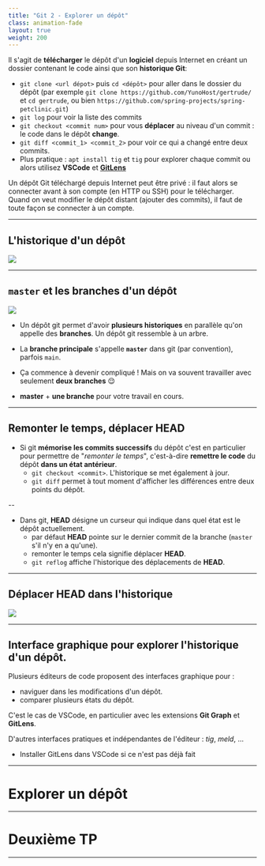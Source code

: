 ```yaml
---
title: "Git 2 - Explorer un dépôt"
class: animation-fade
layout: true
weight: 200
---
```


<!-- FIXME: parler des branches et de ses commandes (partie 3?) mais surtout  -->
<!-- FIXME: parler de reset -->

<!-- class: impact -->

Il s'agit de **télécharger** le dépôt d'un **logiciel** depuis Internet en créant un dossier contenant le code ainsi que son **historique Git**:

- `git clone <url dépot>` puis `cd <dépôt>` pour aller dans le dossier du dépôt (par exemple `git clone https://github.com/YunoHost/gertrude/` et `cd gertrude`, ou bien `https://github.com/spring-projects/spring-petclinic.git`)
- `git log` pour voir la liste des commits
- `git checkout <commit num>` pour vous **déplacer** au niveau d'un commit : le code dans le dépôt **change**.
- `git diff <commit_1> <commit_2>` pour voir ce qui a changé entre deux commits.
- Plus pratique : `apt install tig` et `tig` pour explorer chaque commit ou alors utilisez **VSCode** et [**GitLens**](https://marketplace.visualstudio.com/items?itemName=eamodio.gitlens)

Un dépôt Git téléchargé depuis Internet peut être privé : il faut alors se connecter avant à son compte (en HTTP ou SSH) pour le télécharger. Quand on veut modifier le dépôt distant (ajouter des commits), il faut de toute façon se connecter à un compte.

---

## L'historique d'un dépôt

![](../../images/tig_history.png)

---

## `master` et les branches d'un dépôt

![](../../images/git_branches_2.png)

- Un dépôt git permet d'avoir **plusieurs historiques** en parallèle qu'on appelle des **branches**. Un dépôt git ressemble à un arbre.

- La **branche principale** s'appelle **`master`** dans git (par convention), parfois `main`.

- Ça commence à devenir compliqué ! Mais on va souvent travailler avec seulement **deux branches** 😌

- **master** + **une branche** pour votre travail en cours.

---

## Remonter le temps, déplacer HEAD

- Si git **mémorise les commits successifs** du dépôt c'est en particulier pour permettre de "_remonter le temps_", c'est-à-dire **remettre le code** du dépôt **dans un état antérieur**.
  - `git checkout <commit>`. L'historique se met également à jour.
  - `git diff` permet à tout moment d'afficher les différences entre deux points du dépôt.

--

- Dans git, **HEAD** désigne un curseur qui indique dans quel état est le dépôt actuellement.
  - par défaut **HEAD** pointe sur le dernier commit de la branche (`master` s'il n'y en a qu'une).
  - remonter le temps cela signifie déplacer **HEAD**.
  - `git reflog` affiche l'historique des déplacements de **HEAD**.

---

## Déplacer HEAD dans l'historique

![](../../images/head_point_3.jpg)

---

## Interface graphique pour explorer l'historique d'un dépôt.

Plusieurs éditeurs de code proposent des interfaces graphique pour :

- naviguer dans les modifications d'un dépôt.
- comparer plusieurs états du dépôt.

C'est le cas de VSCode, en particulier avec les extensions **Git Graph** et **GitLens**.

D'autres interfaces pratiques et indépendantes de l'éditeur : _tig_, _meld_, ...

- Installer GitLens dans VSCode si ce n'est pas déjà fait

---

<!-- class: impact -->

# Explorer un dépôt

<!-- # Démonstration -->
<!-- https://github.com/spring-projects/spring-petclinic.git -->
<!-- https://github.com/miguelgrinberg/microblog -->
<!-- FIXME: Utiliser par exemple le dépôt des exercices Python. pour revenir au début sur du code que les étudiants connaissent. Ou la Flask app ?-->

---

<!-- class: impact -->

# Deuxième TP

---

<!-- FIXME: parler des tags -->
